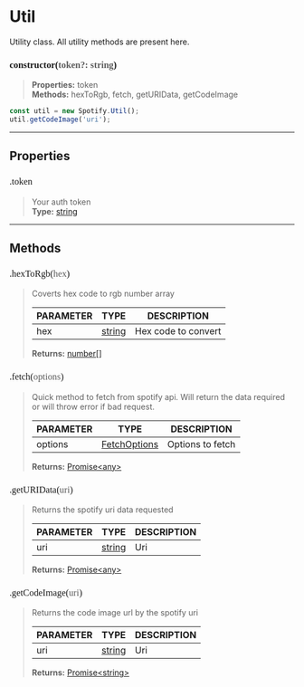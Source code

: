 # Util

Utility class. All utility methods are present here.
<h3 style="font-family: consolas;" id="constructor">constructor(<font style="opacity: 0.7; font-weight: light;">token?: string</font>)</h3>

> **Properties:** token<br>
> **Methods:** hexToRgb, fetch, getURIData, getCodeImage
```js
const util = new Spotify.Util();
util.getCodeImage('uri');
```

---
## Properties
<h3 style="font-family: consolas; font-weight: lighter;" id="token">.token</h3>

> Your auth token<br>
> **Type:** <a href="https://developer.mozilla.org/en-US/docs/Web/JavaScript/Reference/Global_Objects/string">string</a>

---
## Methods
<h3 style="font-family: consolas; font-weight: lighter;" id="hextorgb">.hexToRgb(<font style="opacity: 0.7; font-weight: light;">hex</font>)</h3>

> Coverts hex code to rgb number array
> 
> | PARAMETER   | TYPE    | DESCRIPTION    |
> |--------|---------|----------------|
> | hex | <a href="https://developer.mozilla.org/en-US/docs/Web/JavaScript/Reference/Global_Objects/string">string</a> | Hex code to convert |
> 
> **Returns:** <a href="https://developer.mozilla.org/en-US/docs/Web/JavaScript/Reference/Global_Objects/array">number[]</a>
<h3 style="font-family: consolas; font-weight: lighter;" id="fetch">.fetch(<font style="opacity: 0.7; font-weight: light;">options</font>)</h3>

> Quick method to fetch from spotify api. Will return the data required or will throw error if bad request.
> 
> | PARAMETER   | TYPE    | DESCRIPTION    |
> |--------|---------|----------------|
> | options | [FetchOptions](/typedef/fetchoptions) | Options to fetch |
> 
> **Returns:** <a href="https://developer.mozilla.org/en-US/docs/Web/JavaScript/Reference/Global_Objects/promise">Promise&lt;any&gt;</a>
<h3 style="font-family: consolas; font-weight: lighter;" id="geturidata">.getURIData(<font style="opacity: 0.7; font-weight: light;">uri</font>)</h3>

> Returns the spotify uri data requested
> 
> | PARAMETER   | TYPE    | DESCRIPTION    |
> |--------|---------|----------------|
> | uri | <a href="https://developer.mozilla.org/en-US/docs/Web/JavaScript/Reference/Global_Objects/string">string</a> | Uri |
> 
> **Returns:** <a href="https://developer.mozilla.org/en-US/docs/Web/JavaScript/Reference/Global_Objects/promise">Promise&lt;any&gt;</a>
<h3 style="font-family: consolas; font-weight: lighter;" id="getcodeimage">.getCodeImage(<font style="opacity: 0.7; font-weight: light;">uri</font>)</h3>

> Returns the code image url by the spotify uri
> 
> | PARAMETER   | TYPE    | DESCRIPTION    |
> |--------|---------|----------------|
> | uri | <a href="https://developer.mozilla.org/en-US/docs/Web/JavaScript/Reference/Global_Objects/string">string</a> | Uri |
> 
> **Returns:** <a href="https://developer.mozilla.org/en-US/docs/Web/JavaScript/Reference/Global_Objects/promise">Promise&lt;string&gt;</a>
